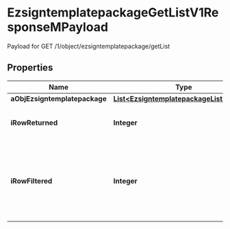 

# EzsigntemplatepackageGetListV1ResponseMPayload

Payload for GET /1/object/ezsigntemplatepackage/getList

## Properties

| Name | Type | Description | Notes |
|------------ | ------------- | ------------- | -------------|
|**aObjEzsigntemplatepackage** | [**List&lt;EzsigntemplatepackageListElement&gt;**](EzsigntemplatepackageListElement.md) |  |  |
|**iRowReturned** | **Integer** | The number of rows returned |  |
|**iRowFiltered** | **Integer** | The number of rows matching your filters (if any) or the total number of rows |  |



